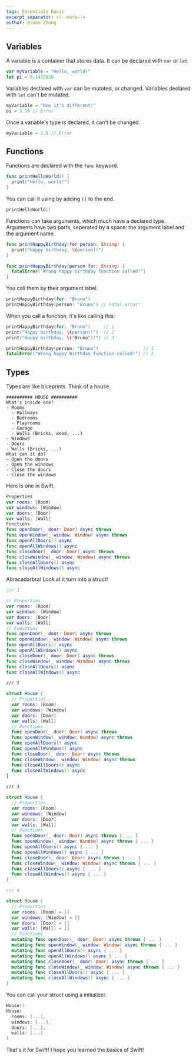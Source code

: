 ```yaml
---
tags: Essentials Basic
excerpt_separator: <!--more-->
author: Bruno Zhong
---
```


## Variables

A variable is a container that stores data. It can be declared with `var` or `let`.

```swift
var myVariable = "Hello, world!"
let pi = 3.1415926
```

Variables declared with `var` can be mutated, or changed. Variables declared with `let` can't be mutated.

```swift
myVariable = "Now it's different!"
pi = 3.14 // Error
```

Once a variable's type is declared, it can't be changed.

```swift
myVariable = 1.5 // Error
```

<!--more-->

## Functions

Functions are declared with the `func` keyword.

```swift
func printHelloWorld() {
  print("Hello, world!")
}
```

You can call it using by adding `()` to the end.

```swift
printHelloWorld()
```

Functions can take arguments, which much have a declared type. Arguments have two parts, seperated by a space: the argument label and the argument name.

```swift
func printHappyBirthday(for person: String) {
  print("Happy birthday, \(person)!")
}

func printHappyBirthday(person for: String) {
  fatalError("Wrong happy birthday function called!")
}
```

You call them by their argument label.

```swift
printHappyBirthday(for: "Bruno")
printHappyBirthday(person: "Bruno") // Fatal error!
```

When you call a function, it's like calling this:

```swift
printHappyBirthday(for: "Bruno")     // 1
print("Happy birthday, \(person)!")  // 2
print("Happy birthday, \("Bruno")!") // 3

printHappyBirthday(person: "Bruno")                 // 1
fatalError("Wrong happy birthday function called!") // 2
```

## Types

Types are like blueprints. Think of a house.

```
########## HOUSE ##########
What's inside one?
- Rooms
  - Hallways
  - Bedrooms
  - Playrooms
  - Garage
  - Walls (Bricks, wood, ...)
- Windows
- Doors
- Walls (Bricks, ...)
What can it do?
- Open the doors
- Open the windows
- Close the doors
- Close the windows
```

Here is one in Swift.

```swift
Properties
var rooms: [Room]
var windows: [Window]
var doors: [Door]
var walls: [Wall]
Functions
func openDoor(_ door: Door) async throws
func openWindow(_ window: Window) async throws
func openAllDoors() async
func openAllWindows() async
func closeDoor(_ door: Door) async throws
func closeWindow(_ window: Window) async throws
func closeAllDoors() async
func closeAllWindows() async
```

Abracadarbra! Look at it turn into a struct!

```swift
/// 1

// Properties
var rooms: [Room]
var windows: [Window]
var doors: [Door]
var walls: [Wall]
// Functions
func openDoor(_ door: Door) async throws
func openWindow(_ window: Window) async throws
func openAllDoors() async
func openAllWindows() async
func closeDoor(_ door: Door) async throws
func closeWindow(_ window: Window) async throws
func closeAllDoors() async
func closeAllWindows() async

/// 2

struct House {
  // Properties
  var rooms: [Room]
  var windows: [Window]
  var doors: [Door]
  var walls: [Wall]
  // Functions
  func openDoor(_ door: Door) async throws
  func openWindow(_ window: Window) async throws
  func openAllDoors() async
  func openAllWindows() async
  func closeDoor(_ door: Door) async throws
  func closeWindow(_ window: Window) async throws
  func closeAllDoors() async
  func closeAllWindows() async
}

/// 3

struct House {
  // Properties
  var rooms: [Room]
  var windows: [Window]
  var doors: [Door]
  var walls: [Wall]
  // Functions
  func openDoor(_ door: Door) async throws { ... }
  func openWindow(_ window: Window) async throws { ... }
  func openAllDoors() async { ... }
  func openAllWindows() async { ... }
  func closeDoor(_ door: Door) async throws { ... }
  func closeWindow(_ window: Window) async throws { ... }
  func closeAllDoors() async { ... }
  func closeAllWindows() async { ... }
}

/// 4

struct House {
  // Properties
  var rooms: [Room] = []
  var windows: [Window] = []
  var doors: [Door] = []
  var walls: [Wall] = []
  // Functions
  mutating func openDoor(_ door: Door) async throws { ... }
  mutating func openWindow(_ window: Window) async throws { ... }
  mutating func openAllDoors() async { ... }
  mutating func openAllWindows() async { ... }
  mutating func closeDoor(_ door: Door) async throws { ... }
  mutating func closeWindow(_ window: Window) async throws { ... }
  mutating func closeAllDoors() async { ... }
  mutating func closeAllWindows() async { ... }
}
```

You can call your struct using a initializer.

```swift
House()
House(
  rooms: [...],
  windows: [...],
  doors: [...],
  walls: [...]
)
```

That's it for Swift! I hope you learned the basics of Swift!
